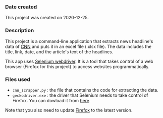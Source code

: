### Date created
This project was created on 2020-12-25.

### Description
This project is a command-line application that extracts news headline's data of [CNN](https://edition.cnn.com/) and puts it in an excel file (.xlsx file). The data includes the title, link, date, and the article's text of the headlines. 

This app uses [Selenium webdriver](https://www.selenium.dev/). It is a tool that takes control of a web browser (Firefox for this project) to access websites programmatically. 

### Files used
- `cnn_scrapper.py` : the file that contains the code for extracting the data.
- `geckodriver.exe` : the driver that Selenium needs to take control of Firefox. You can dowload it from [here](https://github.com/mozilla/geckodriver/releases). 

Note that you also need to update [Firefox](https://www.mozilla.org/en-US/firefox/new/) to the latest version. 

